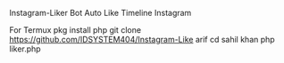 Instagram-Liker
Bot Auto Like Timeline Instagram

For Termux
pkg install php
git clone https://github.com/IDSYSTEM404/Instagram-Like arif
cd sahil khan
php liker.php
